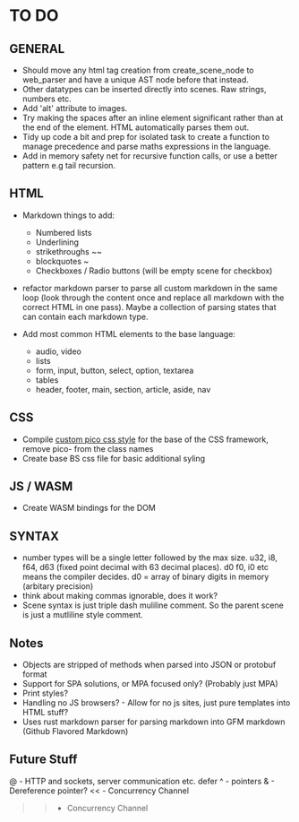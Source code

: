 # TO DO
## GENERAL
- Should move any html tag creation from create_scene_node to web_parser and have a unique AST node before that instead.
- Other datatypes can be inserted directly into scenes. Raw strings, numbers etc.
- Add 'alt' attribute to images.
- Try making the spaces after an inline element significant rather than at the end of the element. HTML automatically parses them out.
- Tidy up code a bit and prep for isolated task to create a function to manage precedence and parse maths expressions in the language.
- Add in memory safety net for recursive function calls, or use a better pattern e.g tail recursion.

## HTML
- Markdown things to add:
  - Numbered lists
  - Underlining
  - strikethroughs ~~
  - blockquotes ~
  - Checkboxes / Radio buttons (will be empty scene for checkbox)

- refactor markdown parser to parse all custom markdown in the same loop (look through the content once and replace all markdown with the correct HTML in one pass). Maybe a collection of parsing states that can contain each markdown type.

- Add most common HTML elements to the base language:
  - audio, video
  - lists
  - form, input, button, select, option, textarea
  - tables
  - header, footer, main, section, article, aside, nav

## CSS
- Compile [custom pico css style](https://picocss.com/docs/sass) for the base of the CSS framework, remove pico- from the class names
- Create base BS css file for basic additional syling

## JS / WASM
- Create WASM bindings for the DOM

## SYNTAX
- number types will be a single letter followed by the max size. u32, i8, f64, d63 (fixed point decimal with 63 decimal places). d0 f0, i0 etc means the compiler decides. d0 = array of binary digits in memory (arbitary precision)
- think about making commas ignorable, does it work?
- Scene syntax is just triple dash muliline comment. So the parent scene is just a mutliline style comment.


## Notes
- Objects are stripped of methods when parsed into JSON or protobuf format
- Support for SPA solutions, or MPA focused only? (Probably just MPA)
- Print styles?
- Handling no JS browsers? - Allow for no js sites, just pure templates into HTML stuff?
- Uses rust markdown parser for parsing markdown into GFM markdown (Github Flavored Markdown)

## Future Stuff
@ - HTTP and sockets, server communication etc. 
defer
^ - pointers
& - Dereference pointer?
<< - Concurrency Channel
>> - Concurrency Channel
